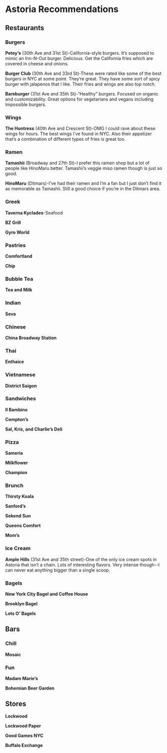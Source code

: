 # Astoria Recommendations

## Restaurants

### Burgers

**Petey’s** (30th Ave and 31st St)-California-style burgers. It’s supposed to mimic an Inn-N-Out burger. Delicious. Get the California fries which are covered in cheese and onions.

**Burger Club** (30th Ave and 33rd St)-These were rated like some of the best burgers in NYC at some point. They’re great. They have some sort of spicy burger with jalapenos that I like. Their fries and wings are also top notch.

**Bareburger** (31st Ave and 35th St)-“Healthy” burgers. Focused on organic and customizability. Great options for vegetarians and vegans including Impossible burgers.

### Wings

**The Huntress** (40th Ave and Crescent St)-OMG I could rave about these wings for hours. The best wings I’ve found in NYC. Also their appetizer that’s a combination of different types of fries is great too.

### Ramen

**Tamashii** (Broadway and 27th St)-I prefer this ramen shop but a lot of people like HinoMaru better. Tamashii’s veggie miso ramen though is just so good.

**HinoMaru** (Ditmars)-I’ve had their ramen and I’m a fan but I just don’t find it as memorable as Tamashii. Still a good choice if you’re in the Ditmars area.

### Greek

**Taverna Kyclades**-Seafood

**BZ Grill**

**Gyro World**

### Pastries

**Comfortland**

**Chip**

### Bubble Tea

**Tea and Milk**

### Indian

**Seva**

### Chinese

**China Broadway Station**

### Thai

**Enthaice**

### Vietnamese

**District Saigon**

### Sandwiches

**Il Bambino**

**Compton’s**

**Sal, Kris, and Charlie’s Deli**

### Pizza

**Sameria**

**Milkflower**

**Champion**

### Brunch

**Thirsty Koala**

**Sanford’s**

**Sekend Sun**

**Queens Comfort**

**Mom’s**

### Ice Cream

**Ample Hills** (31st Ave and 35th street)-One of the only ice cream spots in Astoria that isn’t a chain. Lots of interesting flavors. Very intense though--I can never eat anything bigger than a single scoop.

### Bagels

**New York City Bagel and Coffee House**

**Brooklyn Bagel**

**Lots O’ Bagels**

## Bars

### Chill

**Mosaic**

### Fun

**Madam Marie’s**

**Bohemian Beer Garden**

## Stores

**Lockwood**

**Lockwood Paper**

**Good Games NYC**

**Buffalo Exchange**